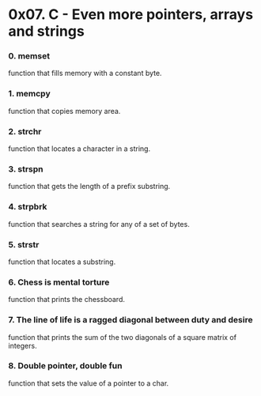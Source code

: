 # 0x07. C - Even more pointers, arrays and strings

### 0. memset
function that fills memory with a constant byte.
### 1. memcpy
function that copies memory area.
### 2. strchr
function that locates a character in a string.
### 3. strspn
function that gets the length of a prefix substring.
### 4. strpbrk
function that searches a string for any of a set of bytes.
### 5. strstr
function that locates a substring.
### 6. Chess is mental torture
function that prints the chessboard.
### 7. The line of life is a ragged diagonal between duty and desire
function that prints the sum of the two diagonals of a square matrix of integers.
### 8. Double pointer, double fun
function that sets the value of a pointer to a char.